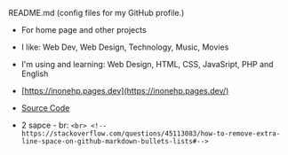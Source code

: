  README.md (config files for my GitHub profile.)  
 
  - For home page and other projects  
  - I like: Web Dev, Web Design, Technology, Music, Movies  
  - I'm using and learning: Web Design, HTML, CSS, JavaSript, PHP and English
 
- [https://inonehp.pages.dev](https://inonehp.pages.dev/)  
- [Source Code](https://github.com/inonehp/inonehp.github.io)  

- 2 sapce - br: `<br> <!--https://stackoverflow.com/questions/45113083/how-to-remove-extra-line-space-on-github-markdown-bullets-lists#-->`

<!--
**inonehp/inonehp** is a ✨ _special_ ✨ repository because its `README.md` (this file) appears on your GitHub profile.

Here are some ideas to get you started:

- 🔭 I’m currently working on ...
- 🌱 I’m currently learning ...
- 👯 I’m looking to collaborate on ...
- 🤔 I’m looking for help with ...
- 💬 Ask me about ...
- 📫 How to reach me: ...
- 😄 Pronouns: ...
- ⚡ Fun fact: ...
-->


